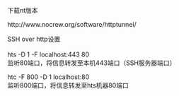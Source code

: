 <p>下载nt版本</p>
<p>http://www.nocrew.org/software/httptunnel/</p>
<p>SSH over http设置<br /><br />hts -D 1 -F localhost:443 80<br />监听80端口，将信息转发至本机443端口（SSH服务器端口）</p>
<p>htc -F 800 -D 1 localhost:80<br />监听800端口，将信息转发至hts机器80端口</p>